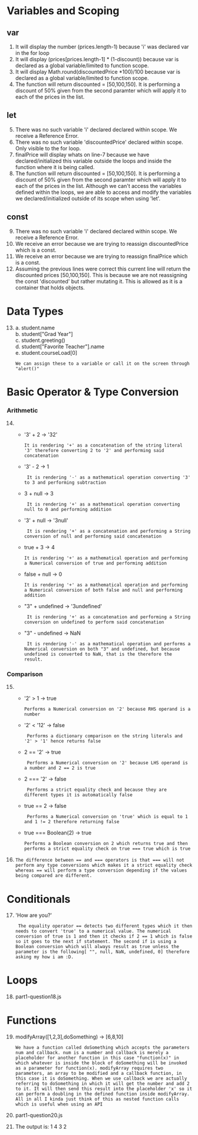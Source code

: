 # Variables and Scoping
## var
1. It will display the number (prices.length-1) because 'i' was declared var in the for loop
2. It will display (prices[prices.length-1] * (1-discount)) because var is declared as a global variable/limited to function scope.
3. It will display Math.round(discountedPrice *100)/100 because var is declared as a global variable/limited to function scope.
4. The function will return discounted = [50,100,150]. It is performing a discount of 50% given from the second paramter which will apply it to each of the prices in the list.

## let
5. There was no such variable 'i' declared declared within scope. We receive a Reference Error.
6. There was no such variable 'discountedPrice' declared within scope. Only visible to the for loop.
7. finalPrice will display whats on line-7 because we have declared/initialized this variable outside the loops and inside the function where it is being called. 
8. The function will return discounted = [50,100,150]. It is performing a discount of 50% given from the second paramter which will apply it to each of the prices in the list. Although we can't access the variables defined within the loops, we are able to access and modify the variables we declared/initialized outside of its scope when using 'let'.

## const
9. There was no such variable 'i' declared declared within scope. We receive a Reference Error.
10. We receive an error because we are trying to reassign discountedPrice which is a const.
11. We receive an error because we are trying to reassign finalPrice which is a const.
12. Assuming the previous lines were correct this current line will return the discounted prices [50,100,150]. This is because we are not reassigning the const 'discounted' but rather mutating it. This is allowed as it is a container that holds objects. 

# Data Types
13. 
    a.  student.name    
    b.  student["Grad Year"]   
    c.  student.greeting()  
    d.  student["Favorite Teacher"].name    
    e.  student.courseLoad[0]   

    ```We can assign these to a variable or call it on the screen through "alert()"```

# Basic Operator & Type Conversion

### Arithmetic
14.
    *  '3' + 2  -> '32' 

        ``` It is rendering '+' as a concatenation of the string literal '3' therefore converting 2 to '2' and performing said concatenation ```
    *   '3' - 2 ->  1

        ``` It is rendering '-' as a mathematical operation converting '3' to 3 and performing subtraction```
    *   3 + null -> 3

        ``` It is rendering '+' as a mathematical operation converting null to 0 and performing addition```

    *   '3' + null -> '3null'

        ``` It is rendering '+' as a concatenation and performing a String conversion of null and performing said concatenation```

    *   true + 3 -> 4

        ``` It is rendering '+' as a mathematical operation and performing a Numerical conversion of true and performing addition ```

    *   false + null -> 0
        
        ``` It is rendering '+' as a mathematical operation and performing a Numerical conversion of both false and null and performing addition ```

    *   "3" + undefined -> '3undefined'

        ``` It is rendering '+' as a concatenation and performing a String conversion on undefined to perform said concatenation```
   
    *   "3" - undefined -> NaN

        ``` It is rendering '-' as a mathematical operation and performs a Numerical conversion on both "3" and undefined, but because undefined is converted to NaN, that is the therefore the result.```

### Comparison

15. 
    * '2' > 1 -> true

        ``` Performs a Numerical conversion on '2' because RHS operand is a number ```
    * '2' < '12' -> false
    
         ``` Performs a dictionary comparison on the string literals and '2' > '1' hence returns false```
    * 2 == '2' -> true
    
        ``` Performs a Numerical conversion on '2' because LHS operand is a number and 2 == 2 is true```
    * 2 === '2' -> false
    
        ``` Performs a strict equality check and because they are different types it is automatically false```
    * true == 2 -> false
    
        ``` Performs a Numerical conversion on 'true' which is equal to 1 and 1 != 2 therefore returning false```
    * true === Boolean(2) -> true

        ``` Performs a Boolean conversion on 2 which returns true and then performs a strict equality check on true === true which is true ```
16.     The difference between == and === operators is that === will not perform any type conversions which makes it a strict equality check whereas == will perform a type conversion depending if the values being compared are different.

# Conditionals

17. 'How are you?'
    
    ``` The equality operator == detects two different types which it then needs to convert 'true' to a numerical value. The numerical conversion of true is 1 and then it checks if 2 == 1 which is false so it goes to the next if statement. The second if is using a Boolean conversion which will always result as true unless the parameter is the following[ "", null, NaN, undefined, 0] therefore asking my how i am :D.```

# Loops

18. part1-question18.js

# Functions

19. modifyArray([1,2,3],doSomething) -> [6,8,10]
    
    ```We have a function called doSomething which accepts the parameters num and callback. num is a number and callback is merely a placeholder for another function in this case "function(x)" in which whatever is inside the block of doSomething will be invoked as a parameter for function(x). modifyArray requires two parameters, an array to be modified and a callback function, in this case it is doSomething. When we use callback we are actually referring to doSomething in which it will get the number and add 2 to it. It will then send this result into the placeholder 'x' so it can perform a doubling in the defined function inside modifyArray. All in all I kinda just think of this as nested function calls which is useful when using an API``` 

20. part1-question20.js

21. The output is:
    1
    4
    3
    2

